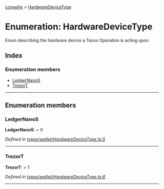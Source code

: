 [conseiljs](../README.md) > [HardwareDeviceType](../enums/hardwaredevicetype.md)

# Enumeration: HardwareDeviceType

Enum describing the hardware device a Tezos Operation is acting upon

## Index

### Enumeration members

* [LedgerNanoS](hardwaredevicetype.md#ledgernanos)
* [TrezorT](hardwaredevicetype.md#trezort)

---

## Enumeration members

<a id="ledgernanos"></a>

###  LedgerNanoS

**LedgerNanoS**:  = 0

*Defined in [types/wallet/HardwareDeviceType.ts:5](https://github.com/Cryptonomic/ConseilJS/blob/2dbb08e/src/types/wallet/HardwareDeviceType.ts#L5)*

___
<a id="trezort"></a>

###  TrezorT

**TrezorT**:  = 1

*Defined in [types/wallet/HardwareDeviceType.ts:6](https://github.com/Cryptonomic/ConseilJS/blob/2dbb08e/src/types/wallet/HardwareDeviceType.ts#L6)*

___


